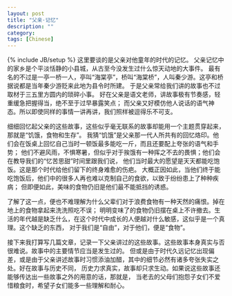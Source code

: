 ```yaml
---
layout: post
title: "父亲·记忆"
description: ""
category: 
tags: [Chinese]
---
```

{% include JB/setup %}
这里要谈的是父亲对他童年的时代的记忆。
父亲记忆中的家乡是个平淡恬静的小县城，从古至今没发生过什么惊天动地的大事件。
最有名的不过是一亭一桥一人，亭叫“海棠亭”，桥叫“海棠桥”，人叫秦少游。这亭和桥据说都是当年秦少游贬来此地为县令时所建。
于是父亲常给我们讲的故事也不过取材于三五里方圆内的琐碎小事。
好在父亲是语文老师，讲故事极有节奏感，轻重缓急把握得当，绝不至于过早暴露笑点；
而父亲又好模仿他人说话的语气神态。所以即使同样的事情一讲再讲，我们照样被逗得乐不可支。

细细回忆起父亲的这些故事，这些似乎毫无联系的故事却能用一个主题贯穿起来，那就是“饥饿，食物和生存”。
我猜“饥饿”是父亲那一代人所共有的回忆烙印。他们会在饭桌上回忆自己当时一顿饭最多能吃一斤，而且还要配上夸张的语气和手势；
他们不避风雨，不惧寒暑，但似乎对于挨饿有一种挥之不去的畏惧；他们会在教导我们的“忆苦思甜”时间里跟我们说，
他们当时最大的愿望是天天都能吃饱饭。这是那个时代给他们留下的终身难愈的伤疤。
大概正因如此，当他们终于能吃饱饭后，他们中的很多人再也难以克制自己的食欲，以致于纷纷患上了种种疾病；
但即便如此，美味的食物仍旧是他们最不能抵挡的诱惑。

了解了这一点，便也不难理解为什么父辈们对于浪费食物有一种天然的痛恨。掉在地上的食物拿起来洗洗照吃不误；
明明变味了的食物仍旧摆在桌上不许撤去。生活的年代越是缺乏什么，在这个时代中成长的人便越对什么敏感，这似乎是一个真理。这个缺乏的东西，
对于我们是“自由”，对于他们，便是“食物”。

接下来我打算写几篇文章，记录一下父亲讲过的这些故事。这些故事本身真实与否很难说。故事中的主要情节应当是发生过的。
但或是由于时代久远记忆出现偏差，或是由于父亲讲述故事时习惯添油加醋，其中的细节必然有诸多夸张失实之处。好在故事与历史不同，
历史力求真实，故事却只求生动。如果说这些故事还能够传达出一些故事之外的用意的话，那就是，
当老去的父母们抱怨子女们不爱惜粮食时，希望子女们能多一些理解和耐心。



